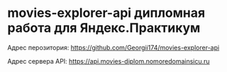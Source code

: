 # movies-explorer-api дипломная работа для Яндекс.Практикум

Адрес перозитория: https://github.com/Georgii174/movies-explorer-api

Адрес сервера API: https://api.movies-diplom.nomoredomainsicu.ru
